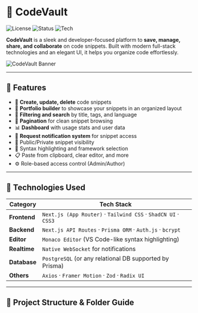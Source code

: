 # 🚀 CodeVault

![License](https://img.shields.io/github/license/suhelahmedprojectspace/codevault?style=flat-square)
![Status](https://img.shields.io/badge/status-active-brightgreen?style=flat-square)
![Tech](https://img.shields.io/badge/built%20with-Next.js%20%7C%20Prisma%20%7C%20TailwindCSS%20%7C%20ShadCN-informational?style=flat-square)

**CodeVault** is a sleek and developer-focused platform to **save, manage, share, and collaborate** on code snippets. Built with modern full-stack technologies and an elegant UI, it helps you organize code effortlessly.

![CodeVault Banner](https://your-image-url/banner.png) <!-- Replace this with a real image URL -->

---

## 🌟 Features

- 🧩 **Create, update, delete** code snippets
- 🧠 **Portfolio builder** to showcase your snippets in an organized layout
- 🎯 **Filtering and search** by title, tags, and language
- 🔄 **Pagination** for clean snippet browsing
- 📊 **Dashboard** with usage stats and user data
- 📩 **Request notification system** for snippet access
- 🔐 Public/Private snippet visibility
- 🎨 Syntax highlighting and framework selection
- 📋 Paste from clipboard, clear editor, and more
- ⚙️ Role-based access control (Admin/Author)

---

## 🧪 Technologies Used

| Category           | Tech Stack                                                                 |
|--------------------|----------------------------------------------------------------------------|
| **Frontend**       | `Next.js (App Router)` · `Tailwind CSS` · `ShadCN UI` · `CSS3`            |
| **Backend**        | `Next.js API Routes` · `Prisma ORM` · `Auth.js` · `bcrypt`                |
| **Editor**         | `Monaco Editor` (VS Code-like syntax highlighting)                        |
| **Realtime**       | `Native WebSocket` for notifications                                      |
| **Database**       | `PostgreSQL` (or any relational DB supported by Prisma)                   |
| **Others**         | `Axios` · `Framer Motion` · `Zod` · `Radix UI`                            |

---

## 📁 Project Structure & Folder Guide

